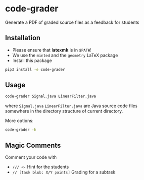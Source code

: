 # code-grader

Generate a PDF of graded source files as a feedback for students

## Installation

- Please ensure that **latexmk** is in `$PATH`!
- We use the `minted` and the `geometry` LaTeX package
- Install this package

```bash
pip3 install -e code-grader
```

## Usage

```bash
code-grader Signal.java LinearFilter.java
```

where `Signal.java` `LinearFilter.java` are Java source code files somewhere in the directory structure of current
directory.

More options:

```bash
code-grader -h
```

## Magic Comments

Comment your code with 

 - `/// <-` Hint for the students
 - `// [task blub: X/Y points]` Grading for a subtask
